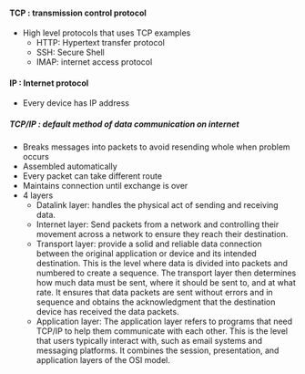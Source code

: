 #### TCP : transmission control protocol
- High level protocols that uses TCP examples
  - HTTP: Hypertext transfer protocol
  - SSH: Secure Shell
  - IMAP: internet access protocol


#### IP : Internet protocol
- Every device has IP address


##### TCP/IP : default method of data communication on internet
- Breaks messages into packets to avoid resending whole when problem occurs
- Assembled automatically
- Every packet can take different route
- Maintains connection until exchange is over
- 4 layers
  - Datalink layer: handles the physical act of sending and receiving data.
  - Internet layer: Send packets from a network and controlling their movement across a network to ensure they reach their destination. 
  - Transport layer: provide a solid and reliable data connection between the original application or device and its intended destination. This is the level where data is divided into packets and numbered to create a sequence. The transport layer then determines how much data must be sent, where it should be sent to, and at what rate. It ensures that data packets are sent without errors and in sequence and obtains the acknowledgment that the destination device has received the data packets.
  - Application layer: The application layer refers to programs that need TCP/IP to help them communicate with each other. This is the level that users typically interact with, such as email systems and messaging platforms. It combines the session, presentation, and application layers of the OSI model.